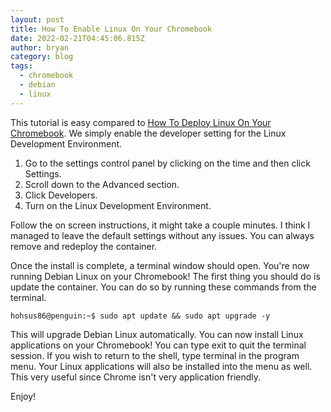 ```yaml
---
layout: post
title: How To Enable Linux On Your Chromebook
date: 2022-02-21T04:45:06.815Z
author: bryan
category: blog
tags:
  - chromebook
  - debian
  - linux
---
```

This tutorial is easy compared to [How To Deploy Linux On Your Chromebook](https://hohs.us/post/how-to-deploy-linux-on-your-chromebook). We simply enable the developer setting for the Linux Development Environment.

1. Go to the settings control panel by clicking on the time and then click Settings.
2. Scroll down to the Advanced section.
3. Click Developers.
4. Turn on the Linux Development Environment.

Follow the on screen instructions, it might take a couple minutes. I think I managed to leave the default settings without any issues. You can always remove and redeploy the container.

Once the install is complete, a terminal window should open. You're now running Debian Linux on your Chromebook! The first thing you should do is update the container. You can do so by running these commands from the terminal.

```
hohsus86@penguin:~$ sudo apt update && sudo apt upgrade -y
```

This will upgrade Debian Linux automatically. You can now install Linux applications on your Chromebook!  You can type exit to quit the terminal session. If you wish to return to the shell, type terminal in the program menu. Your Linux applications will also be installed into the menu as well. This very useful since Chrome isn't very application friendly.

Enjoy!
